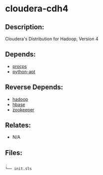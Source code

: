 # cloudera-cdh4

## Description:

Cloudera's Distribution for Hadoop, Version 4

## Depends:

  -  [procps](/salt/procps)
  -  [python-apt](/salt/python-apt)

## Reverse Depends:

  -  [hadoop](/salt/hadoop)
  -  [hbase](/salt/hbase)
  -  [zookeeper](/salt/zookeeper)

## Relates:

  -  N/A

## Files:

```bash
.
└── init.sls
```
